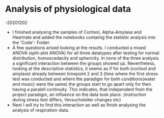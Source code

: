 # Analysis of physiological data
-20201202
- I finished analysing the samples of Cortisol, Alpha-Amylase and Heartrate and added the notebooks containig the statistic analysis into the 'Code'- Folder.
- A few questions arised looking at the results.
I conducted a mixed ANOVA (split-plot ANOVA) for all three datatypes after testing for normal distribution, homoscedacity and sphericity.
In none of the three analysis a significant interaction between the groups showed up.
Nevertheless, looking at the descriptive statistics, it seems as if for both (cortisol and amylase) already between timepoint 2 and 3 (time where the first stress test was conducted and where the paradigm for both conditions(water and music) were the same) the groups start to go apart only for then having a paralell continuity. This indicates, that independent from the project paradigm, an influence on the data took place. (instruction during stress test differs, Versuchsleiter changes etc)
- Next I will try to find this interaction as well as finish analysing the analysis of respiration-data.
